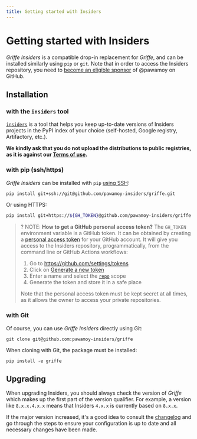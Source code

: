 ```yaml
---
title: Getting started with Insiders
---
```


# Getting started with Insiders

*Griffe Insiders* is a compatible drop-in replacement for *Griffe*, and can be installed similarly using `pip` or `git`. Note that in order to access the Insiders repository, you need to [become an eligible sponsor][] of @pawamoy on GitHub.

## Installation

### with the `insiders` tool

[`insiders`][insiders-tool] is a tool that helps you keep up-to-date versions of Insiders projects in the PyPI index of your choice (self-hosted, Google registry, Artifactory, etc.).

**We kindly ask that you do not upload the distributions to public registries, as it is against our [Terms of use][].**

### with pip (ssh/https)

*Griffe Insiders* can be installed with `pip` [using SSH][install-pip-ssh]:

```bash
pip install git+ssh://git@github.com/pawamoy-insiders/griffe.git
```

Or using HTTPS:

```bash
pip install git+https://${GH_TOKEN}@github.com/pawamoy-insiders/griffe.git
```

>? NOTE: **How to get a GitHub personal access token?** The `GH_TOKEN` environment variable is a GitHub token. It can be obtained by creating a [personal access token][github-pat] for your GitHub account. It will give you access to the Insiders repository, programmatically, from the command line or GitHub Actions workflows:
>
> 1.  Go to https://github.com/settings/tokens
> 2.  Click on [Generate a new token][github-pat-new]
> 3.  Enter a name and select the [`repo`][scopes] scope
> 4.  Generate the token and store it in a safe place
>
> Note that the personal access token must be kept secret at all times, as it allows the owner to access your private repositories.

### with Git

Of course, you can use *Griffe Insiders* directly using Git:

```
git clone git@github.com:pawamoy-insiders/griffe
```

When cloning with Git, the package must be installed:

```
pip install -e griffe
```

## Upgrading

When upgrading Insiders, you should always check the version of *Griffe* which makes up the first part of the version qualifier. For example, a version like `8.x.x.4.x.x` means that Insiders `4.x.x` is currently based on `8.x.x`.

If the major version increased, it's a good idea to consult the [changelog][] and go through the steps to ensure your configuration is up to date and all necessary changes have been made.

[become an eligible sponsor]: ./index.md#how-to-become-a-sponsor
[changelog]: ./changelog.md
[github-pat]: https://docs.github.com/en/github/authenticating-to-github/creating-a-personal-access-token
[github-pat-new]: https://github.com/settings/tokens/new
[insiders-tool]: https://pawamoy.github.io/insiders-project/
[install-pip-ssh]: https://docs.github.com/en/authentication/connecting-to-github-with-ssh
[scopes]: https://docs.github.com/en/developers/apps/scopes-for-oauth-apps#available-scopes
[terms of use]: ./index.md#terms
